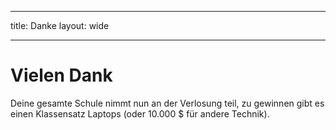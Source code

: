 * * *

title: Danke layout: wide

* * *

# Vielen Dank

Deine gesamte Schule nimmt nun an der Verlosung teil, zu gewinnen gibt es einen Klassensatz Laptops (oder 10.000 $ für andere Technik).